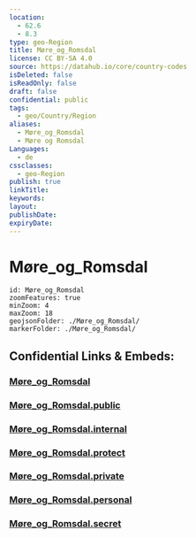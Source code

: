 ```yaml
---
location:
  - 62.6
  - 8.3
type: geo-Region
title: Møre_og_Romsdal
license: CC BY-SA 4.0
source: https://datahub.io/core/country-codes
isDeleted: false
isReadOnly: false
draft: false
confidential: public
tags:
  - geo/Country/Region
aliases:
  - Møre_og_Romsdal
  - Møre og Romsdal
Languages:
  - de
cssclasses:
  - geo-Region
publish: true
linkTitle:
keywords:
layout:
publishDate:
expiryDate:
---
```


# Møre_og_Romsdal

```leaflet
id: Møre_og_Romsdal
zoomFeatures: true 
minZoom: 4 
maxZoom: 18
geojsonFolder: ./Møre_og_Romsdal/
markerFolder: ./Møre_og_Romsdal/
```


## Confidential Links & Embeds: 

### [Møre_og_Romsdal](/_Standards/Earth/Continent/Europe/Europe~North/Norway/Counties~Norway/Møre_og_Romsdal.md) 

### [Møre_og_Romsdal.public](/_public/Earth/Continent/Europe/Europe~North/Norway/Counties~Norway/Møre_og_Romsdal.public.md) 

### [Møre_og_Romsdal.internal](/_internal/Earth/Continent/Europe/Europe~North/Norway/Counties~Norway/Møre_og_Romsdal.internal.md) 

### [Møre_og_Romsdal.protect](/_protect/Earth/Continent/Europe/Europe~North/Norway/Counties~Norway/Møre_og_Romsdal.protect.md) 

### [Møre_og_Romsdal.private](/_private/Earth/Continent/Europe/Europe~North/Norway/Counties~Norway/Møre_og_Romsdal.private.md) 

### [Møre_og_Romsdal.personal](/_personal/Earth/Continent/Europe/Europe~North/Norway/Counties~Norway/Møre_og_Romsdal.personal.md) 

### [Møre_og_Romsdal.secret](/_secret/Earth/Continent/Europe/Europe~North/Norway/Counties~Norway/Møre_og_Romsdal.secret.md)

